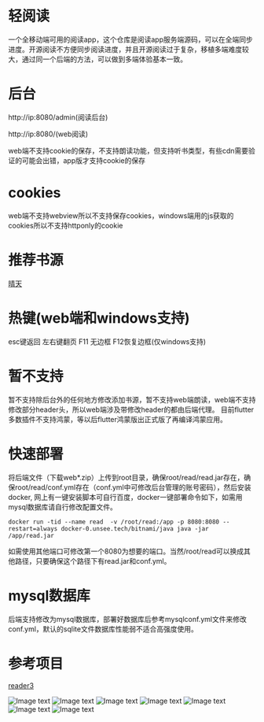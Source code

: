 # 轻阅读
一个全移动端可用的阅读app，这个仓库是阅读app服务端源码，可以在全端同步进度。开源阅读不方便同步阅读进度，并且开源阅读过于复杂，移植多端难度较大，通过同一个后端的方法，可以做到多端体验基本一致。


# 后台
http://ip:8080/admin(阅读后台)

http://ip:8080/(web阅读)

web端不支持cookie的保存，不支持朗读功能，但支持听书类型，有些cdn需要验证的可能会出错，app版才支持cookie的保存

# cookies
web端不支持webview所以不支持保存cookies，windows端用的js获取的cookies所以不支持httponly的cookie

# 推荐书源
[晴天](http://api.qingtian618.cn:9999/)

# 热键(web端和windows支持)
esc键返回 左右键翻页
F11 无边框 F12恢复边框(仅windows支持)

# 暂不支持
暂不支持除后台外的任何地方修改添加书源，暂不支持web端朗读，web端不支持修改部分header头，所以web端涉及带修改header的都由后端代理。
目前flutter多数插件不支持鸿蒙，等以后flutter鸿蒙版出正式版了再编译鸿蒙应用。

# 快速部署
将后端文件（下载web*.zip）上传到root目录，确保root/read/read.jar存在，确保root/read/conf.yml存在（conf.yml中可修改后台管理的账号密码），然后安装docker,
网上有一键安装脚本可自行百度，docker一键部署命令如下，如需用mysql数据库请自行修改配置文件。
````
docker run -tid --name read  -v /root/read:/app -p 8080:8080 --restart=always docker-0.unsee.tech/bitnami/java java -jar /app/read.jar
````
如需使用其他端口可修改第一个8080为想要的端口。当然/root/read可以换成其他路径，只要确保这个路径下有read.jar和conf.yml。

# mysql数据库
后端支持修改为mysql数据库，部署好数据库后参考mysqlconf.yml文件来修改conf.yml，默认的sqlite文件数据库性能弱不适合高强度使用。

# 参考项目
[reader3](https://github.com/hectorqin/reader)

![Image text](https://github.com/autobcb/read/blob/main/png/home.png?raw=true)
![Image text](https://github.com/autobcb/read/blob/main/png/book.png?raw=true)
![Image text](https://github.com/autobcb/read/blob/main/png/login.png?raw=true)
![Image text](https://github.com/autobcb/read/blob/main/png/home2.png?raw=true)
![Image text](https://github.com/autobcb/read/blob/main/png/faxian.png?raw=true)
![Image text](https://github.com/autobcb/read/blob/main/png/search.png?raw=true)
![Image text](https://github.com/autobcb/read/blob/main/png/read.png?raw=true)